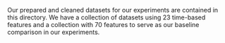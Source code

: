 Our prepared and cleaned datasets for our experiments are contained in this directory. We have a collection of datasets using 23 time-based features and a collection with 70 features to serve as our baseline comparison in our experiments.